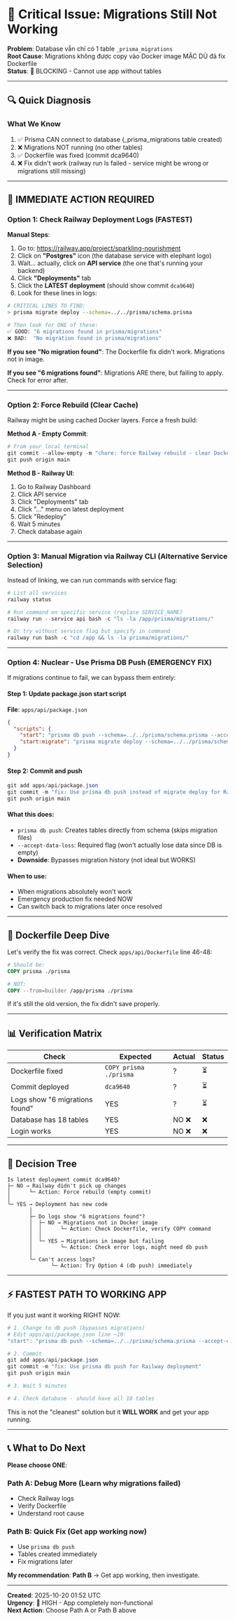 # 🚨 Critical Issue: Migrations Still Not Working

**Problem**: Database vẫn chỉ có 1 table `_prisma_migrations`  
**Root Cause**: Migrations không được copy vào Docker image MẶC DÙ đã fix Dockerfile  
**Status**: 🔴 BLOCKING - Cannot use app without tables  

---

## 🔍 Quick Diagnosis

### What We Know
1. ✅ Prisma CAN connect to database (_prisma_migrations table created)
2. ❌ Migrations NOT running (no other tables)
3. ✅ Dockerfile was fixed (commit dca9640)
4. ❌ Fix didn't work (railway run ls failed - service might be wrong or migrations still missing)

---

## 🎯 IMMEDIATE ACTION REQUIRED

### Option 1: Check Railway Deployment Logs (FASTEST)

**Manual Steps**:
1. Go to: https://railway.app/project/sparkling-nourishment
2. Click on **"Postgres"** icon (the database service with elephant logo)
3. Wait... actually, click on **API service** (the one that's running your backend)
4. Click **"Deployments"** tab
5. Click the **LATEST deployment** (should show commit `dca9640`)
6. Look for these lines in logs:

```bash
# CRITICAL LINES TO FIND:
> prisma migrate deploy --schema=../../prisma/schema.prisma

# Then look for ONE of these:
✅ GOOD: "6 migrations found in prisma/migrations"
❌ BAD:  "No migration found in prisma/migrations"
```

**If you see "No migration found"**: The Dockerfile fix didn't work. Migrations not in image.

**If you see "6 migrations found"**: Migrations ARE there, but failing to apply. Check for error after.

---

### Option 2: Force Rebuild (Clear Cache)

Railway might be using cached Docker layers. Force a fresh build:

**Method A - Empty Commit**:
```powershell
# From your local terminal
git commit --allow-empty -m "chore: force Railway rebuild - clear Docker cache"
git push origin main
```

**Method B - Railway UI**:
1. Go to Railway Dashboard
2. Click API service
3. Click "Deployments" tab
4. Click "..." menu on latest deployment
5. Click "Redeploy"
6. Wait 5 minutes
7. Check database again

---

### Option 3: Manual Migration via Railway CLI (Alternative Service Selection)

Instead of linking, we can run commands with service flag:

```powershell
# List all services
railway status

# Run command on specific service (replace SERVICE_NAME)
railway run --service api bash -c "ls -la /app/prisma/migrations/"

# Or try without service flag but specify in command
railway run bash -c "cd /app && ls -la prisma/migrations/"
```

---

### Option 4: Nuclear - Use Prisma DB Push (EMERGENCY FIX)

If migrations continue to fail, we can bypass them entirely:

#### Step 1: Update package.json start script

**File**: `apps/api/package.json`

```json
{
  "scripts": {
    "start": "prisma db push --schema=../../prisma/schema.prisma --accept-data-loss && node dist/main.js",
    "start:migrate": "prisma migrate deploy --schema=../../prisma/schema.prisma && node dist/main.js"
  }
}
```

#### Step 2: Commit and push

```powershell
git add apps/api/package.json
git commit -m "fix: Use prisma db push instead of migrate deploy for Railway"
git push origin main
```

#### What this does:
- `prisma db push`: Creates tables directly from schema (skips migration files)
- `--accept-data-loss`: Required flag (won't actually lose data since DB is empty)
- **Downside**: Bypasses migration history (not ideal but WORKS)

#### When to use:
- When migrations absolutely won't work
- Emergency production fix needed NOW
- Can switch back to migrations later once resolved

---

## 🔧 Dockerfile Deep Dive

Let's verify the fix was correct. Check `apps/api/Dockerfile` line 46-48:

```dockerfile
# Should be:
COPY prisma ./prisma

# NOT:
COPY --from=builder /app/prisma ./prisma
```

If it's still the old version, the fix didn't save properly.

---

## 📊 Verification Matrix

| Check | Expected | Actual | Status |
|-------|----------|--------|--------|
| Dockerfile fixed | `COPY prisma ./prisma` | ? | ⏳ |
| Commit deployed | `dca9640` | ? | ⏳ |
| Logs show "6 migrations found" | YES | ? | ⏳ |
| Database has 18 tables | YES | NO ❌ | ❌ |
| Login works | YES | NO ❌ | ❌ |

---

## 🎯 Decision Tree

```
Is latest deployment commit dca9640?
├─ NO → Railway didn't pick up changes
│      └─ Action: Force rebuild (empty commit)
│
└─ YES → Deployment has new code
       │
       ├─ Do logs show "6 migrations found"?
       │  ├─ NO → Migrations not in Docker image
       │  │      └─ Action: Check Dockerfile, verify COPY command
       │  │
       │  └─ YES → Migrations in image but failing
       │         └─ Action: Check error logs, might need db push
       │
       └─ Can't access logs?
              └─ Action: Try Option 4 (db push) immediately
```

---

## ⚡ FASTEST PATH TO WORKING APP

If you just want it working RIGHT NOW:

```powershell
# 1. Change to db push (bypasses migrations)
# Edit apps/api/package.json line ~10:
"start": "prisma db push --schema=../../prisma/schema.prisma --accept-data-loss && node dist/main.js"

# 2. Commit
git add apps/api/package.json
git commit -m "fix: Use prisma db push for Railway deployment"
git push origin main

# 3. Wait 5 minutes

# 4. Check database - should have all 18 tables
```

This is not the "cleanest" solution but it **WILL WORK** and get your app running.

---

## 📞 What to Do Next

**Please choose ONE**:

### Path A: Debug More (Learn why migrations failed)
- Check Railway logs
- Verify Dockerfile
- Understand root cause

### Path B: Quick Fix (Get app working now)
- Use `prisma db push`
- Tables created immediately
- Fix migrations later

**My recommendation**: **Path B** → Get app working, then investigate.

---

**Created**: 2025-10-20 01:52 UTC  
**Urgency**: 🔴 HIGH - App completely non-functional  
**Next Action**: Choose Path A or Path B above
